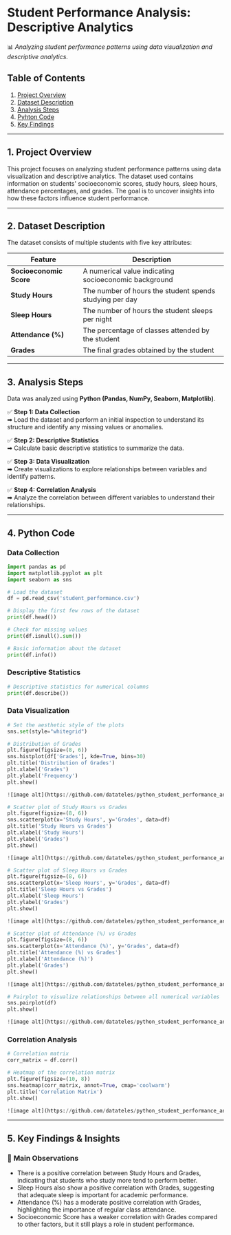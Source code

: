 # **Student Performance Analysis: Descriptive Analytics**
📊 *Analyzing student performance patterns using data visualization and descriptive analytics.*

## **Table of Contents**
1. [Project Overview](#project-overview)
2. [Dataset Description](#dataset-description)
3. [Analysis Steps](#analysis-steps)
4. [Pyhton Code](#python-code)
5. [Key Findings](#key-findings)

---

## **1. Project Overview**
This project focuses on analyzing student performance patterns using data visualization and descriptive analytics. The dataset used contains information on students' socioeconomic scores, study hours, sleep hours, attendance percentages, and grades. The goal is to uncover insights into how these factors influence student performance.

---

## **2. Dataset Description**
The dataset consists of multiple students with five key attributes:

| Feature | Description |
|---------|------------|
| **Socioeconomic Score** | A numerical value indicating socioeconomic background |
| **Study Hours** | The number of hours the student spends studying per day |
| **Sleep Hours** | The number of hours the student sleeps per night |
| **Attendance (%)** | The percentage of classes attended by the student |
| **Grades** | The final grades obtained by the student |

---

## **3. Analysis Steps**
Data was analyzed using **Python (Pandas, NumPy, Seaborn, Matplotlib)**.

✅ **Step 1: Data Collection**  
➡ Load the dataset and perform an initial inspection to understand its structure and identify any missing values or anomalies.

✅ **Step 2: Descriptive Statistics**  
➡ Calculate basic descriptive statistics to summarize the data.

✅ **Step 3: Data Visualization**  
➡ Create visualizations to explore relationships between variables and identify patterns.  

✅ **Step 4: Correlation Analysis**  
➡ Analyze the correlation between different variables to understand their relationships.

---

## **4. Python Code**
### Data Collection
```python
import pandas as pd
import matplotlib.pyplot as plt
import seaborn as sns

# Load the dataset
df = pd.read_csv('student_performance.csv')

# Display the first few rows of the dataset
print(df.head())

# Check for missing values
print(df.isnull().sum())

# Basic information about the dataset
print(df.info())
```

### Descriptive Statistics
```python
# Descriptive statistics for numerical columns
print(df.describe())
```

### Data Visualization
```python
# Set the aesthetic style of the plots
sns.set(style="whitegrid")

# Distribution of Grades
plt.figure(figsize=(8, 6))
sns.histplot(df['Grades'], kde=True, bins=30)
plt.title('Distribution of Grades')
plt.xlabel('Grades')
plt.ylabel('Frequency')
plt.show()

![image alt](https://github.com/datateles/python_student_performance_analysis/blob/100609410d144cc6c41ac2102fbd6dcf9bb4b4bb/student_performance_img/distribution_of_grades.png)

# Scatter plot of Study Hours vs Grades
plt.figure(figsize=(8, 6))
sns.scatterplot(x='Study Hours', y='Grades', data=df)
plt.title('Study Hours vs Grades')
plt.xlabel('Study Hours')
plt.ylabel('Grades')
plt.show()

![image alt](https://github.com/datateles/python_student_performance_analysis/blob/100609410d144cc6c41ac2102fbd6dcf9bb4b4bb/student_performance_img/study_hours_vs_grades.png)

# Scatter plot of Sleep Hours vs Grades
plt.figure(figsize=(8, 6))
sns.scatterplot(x='Sleep Hours', y='Grades', data=df)
plt.title('Sleep Hours vs Grades')
plt.xlabel('Sleep Hours')
plt.ylabel('Grades')
plt.show()

![image alt](https://github.com/datateles/python_student_performance_analysis/blob/100609410d144cc6c41ac2102fbd6dcf9bb4b4bb/student_performance_img/sleep_hours_vs_grades.png)

# Scatter plot of Attendance (%) vs Grades
plt.figure(figsize=(8, 6))
sns.scatterplot(x='Attendance (%)', y='Grades', data=df)
plt.title('Attendance (%) vs Grades')
plt.xlabel('Attendance (%)')
plt.ylabel('Grades')
plt.show()

![image alt](https://github.com/datateles/python_student_performance_analysis/blob/100609410d144cc6c41ac2102fbd6dcf9bb4b4bb/student_performance_img/attendance_(%25)_vs_grades.png)

# Pairplot to visualize relationships between all numerical variables
sns.pairplot(df)
plt.show()

![image alt](https://github.com/datateles/python_student_performance_analysis/blob/100609410d144cc6c41ac2102fbd6dcf9bb4b4bb/student_performance_img/pairplot.png)
```

### Correlation Analysis
```python
# Correlation matrix
corr_matrix = df.corr()

# Heatmap of the correlation matrix
plt.figure(figsize=(10, 8))
sns.heatmap(corr_matrix, annot=True, cmap='coolwarm')
plt.title('Correlation Matrix')
plt.show()

![image alt](https://github.com/datateles/python_student_performance_analysis/blob/100609410d144cc6c41ac2102fbd6dcf9bb4b4bb/student_performance_img/correlation_matrix.png)
```

---

## **5. Key Findings & Insights**
### 🔹 **Main Observations**
- There is a positive correlation between Study Hours and Grades, indicating that students who study more tend to perform better.
- Sleep Hours also show a positive correlation with Grades, suggesting that adequate sleep is important for academic performance.
- Attendance (%) has a moderate positive correlation with Grades, highlighting the importance of regular class attendance.
- Socioeconomic Score has a weaker correlation with Grades compared to other factors, but it still plays a role in student performance.
